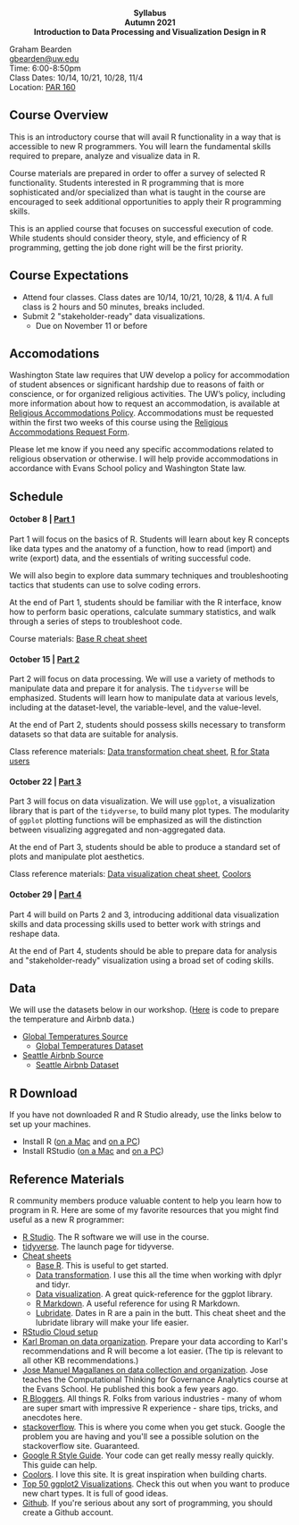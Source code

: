 
<p align="center">
  <b>Syllabus</b><br>    
  <b>Autumn 2021</b><br>
  <b>Introduction to Data Processing and Visualization Design in R</b><br>
</p>

Graham Bearden  
gbearden@uw.edu  
Time: 6:00-8:50pm  
Class Dates: 10/14, 10/21, 10/28, 11/4  
Location: [PAR 160](https://www.washington.edu/maps/#!/par)  

## Course Overview

This is an introductory course that will avail R functionality in a way that is accessible to new R programmers. You will learn the fundamental skills required to prepare, analyze and visualize data in R. 

Course materials are prepared in order to offer a survey of selected R functionality. Students interested in R programming that is more sophisticated and/or specialized than what is taught in the course are encouraged to seek additional opportunities to apply their R programming skills.

This is an applied course that focuses on successful execution of code. While students should consider theory, style, and efficiency of R programming, getting the job done right will be the first priority.

## Course Expectations

- Attend four classes. Class dates are 10/14, 10/21, 10/28, & 11/4. A full class is 2 hours and 50 minutes, breaks included.
- Submit 2 "stakeholder-ready" data visualizations.
  - Due on November 11 or before
 
## Accomodations

Washington State law requires that UW develop a policy for accommodation of student absences or significant hardship due to reasons of faith or conscience, or for organized religious activities. The UW’s policy, including more information about how to request an accommodation, is available at [Religious Accommodations Policy](https://registrar.washington.edu/staffandfaculty/religious-accommodations-policy/). Accommodations must be requested within the first two weeks of this course using the [Religious Accommodations Request Form](https://registrar.washington.edu/students/religious-accommodations-request/). 

Please let me know if you need any specific accommodations related to religious observation or otherwise. I will help provide accommodations in accordance with Evans School policy and Washington State law.

## Schedule

#### October 8 | [Part 1](https://gbearden.github.io/r_course_evans_school/slides/part_1/)

Part 1 will focus on the basics of R. Students will learn about key R concepts like data types and the anatomy of a function, how to read (import) and write (export) data, and the essentials of writing successful code.

We will also begin to explore data summary techniques and troubleshooting tactics that students can use to solve coding errors.

At the end of Part 1, students should be familiar with the R interface, know how to perform basic operations, calculate summary statistics, and walk through a series of steps to troubleshoot code.

Course materials: [Base R cheat sheet](https://iqss.github.io/dss-workshops/R/Rintro/base-r-cheat-sheet.pdf)

#### October 15 | [Part 2](https://gbearden.github.io/r_course_evans_school/slides/part_2/)

Part 2 will focus on data processing. We will use a variety of methods to manipulate data and prepare it for analysis. The `tidyverse` will be emphasized. Students will learn how to manipulate data at various levels, including at the dataset-level, the variable-level, and the value-level.

At the end of Part 2, students should possess skills necessary to transform datasets so that data are suitable for analysis.

Class reference materials: [Data transformation cheat sheet](https://www.rstudio.com/wp-content/uploads/2015/02/data-wrangling-cheatsheet.pdf), [R for Stata users](https://www.matthieugomez.com/statar/manipulate-data.html)

#### October 22 | [Part 3](https://gbearden.github.io/r_course_evans_school/slides/part_3/)

Part 3 will focus on data visualization. We will use `ggplot`, a visualization library that is part of the `tidyverse`, to build many plot types. The modularity of `ggplot` plotting functions will be emphasized as will the distinction between visualizing aggregated and non-aggregated data.

At the end of Part 3, students should be able to produce a standard set of plots and manipulate plot aesthetics.

Class reference materials: [Data visualization cheat sheet](https://github.com/rstudio/cheatsheets/blob/master/data-visualization-2.1.pdf), [Coolors](https://coolors.co/)

#### October 29 | [Part 4](https://gbearden.github.io/r_course_evans_school/slides/part_4/)

Part 4 will build on Parts 2 and 3, introducing additional data visualization skills and data processing skills used to better work with strings and reshape data. 

At the end of Part 4, students should be able to prepare data for analysis and "stakeholder-ready" visualization using a broad set of coding skills.

## Data

We will use the datasets below in our workshop. ([Here](https://github.com/gbearden/r_course_evans_school/blob/master/data/process_course_data.r) is code to prepare the temperature and Airbnb data.)

* [Global Temperatures Source](https://www.kaggle.com/sohelranaccselab/global-climate-change)
  * [Global Temperatures Dataset](https://raw.githubusercontent.com/gbearden/r_course_evans_school/master/data/global_temperatures.csv)
* [Seattle Airbnb Source](https://www.kaggle.com/shanelev/seattle-airbnb-listings)  
  * [Seattle Airbnb Dataset](https://raw.githubusercontent.com/gbearden/r_course_evans_school/master/data/seattle_airbnb.csv)

## R Download

If you have not downloaded R and R Studio already, use the links below to set up your machines.

* Install R ([on a Mac](https://cloud.r-project.org/bin/macosx/base/R-4.1.1.pkg) and [on a PC](https://cran.r-project.org/bin/windows/base/R-4.1.1-win.exe))  
* Install RStudio ([on a Mac](https://download1.rstudio.org/desktop/macos/RStudio-1.4.1717.dmg) and [on a PC](https://download1.rstudio.org/desktop/windows/RStudio-1.4.1717.exe))

## Reference Materials

R community members produce valuable content to help you learn how to program in R. Here are some of my favorite resources that you might find useful as a new R programmer:

* [R Studio](https://www.rstudio.com/). The R software we will use in the course.
* [tidyverse](http://tidyverse.org/). The launch page for tidyverse.
* [Cheat sheets](https://www.rstudio.com/resources/cheatsheets/)
    + [Base R](https://iqss.github.io/dss-workshops/R/Rintro/base-r-cheat-sheet.pdf). This is useful to get started.
    + [Data transformation](https://www.rstudio.com/wp-content/uploads/2015/02/data-wrangling-cheatsheet.pdf). I use this all the time when working with dplyr and tidyr.
    + [Data visualization](https://github.com/rstudio/cheatsheets/blob/master/data-visualization-2.1.pdf). A great quick-reference for the ggplot library.
    + [R Markdown](https://www.rstudio.com/wp-content/uploads/2016/03/rmarkdown-cheatsheet-2.0.pdf). A useful reference for using R Markdown.
    + [Lubridate](https://evoldyn.gitlab.io/evomics-2018/ref-sheets/R_lubridate.pdf). Dates in R are a pain in the butt. This cheat sheet and the lubridate library will make your life easier.  
* [RStudio Cloud setup](https://github.com/gbearden/r_course_evans_school/blob/master/rcloud_setup.md)  
* [Karl Broman on data organization](http://kbroman.org/dataorg/). Prepare your data according to Karl's recommendations and R will become a lot easier. (The tip is relevant to all other KB recommendations.)
* [Jose Manuel Magallanes on data collection and organization](https://www.amazon.com/Introduction-Science-Social-Policy-Research/dp/1107540259/ref=sr_1_1?ie=UTF8&qid=1504135785&sr=8-1&keywords=jose+manuel+magallanes). Jose teaches the Computational Thinking for Governance Analytics course at the Evans School. He published this book a few years ago.
* [R Bloggers](https://www.r-bloggers.com/). All things R. Folks from various industries - many of whom are super smart with impressive R experience - share tips, tricks, and anecdotes here.
* [stackoverflow](https://stackoverflow.com/questions/tagged/r). This is where you come when you get stuck. Google the problem you are having and you'll see a possible solution on the stackoverflow site. Guaranteed.
* [Google R Style Guide](https://google.github.io/styleguide/Rguide.xml). Your code can get really messy really quickly. This guide can help.
* [Coolors](https://coolors.co/). I love this site. It is great inspiration when building charts.
* [Top 50 ggplot2 Visualizations](http://r-statistics.co/Top50-Ggplot2-Visualizations-MasterList-R-Code.html). Check this out when you want to produce new chart types. It is full of good ideas.
* [Github](https://github.com/). If you're serious about any sort of programming, you should create a Github account.
 
